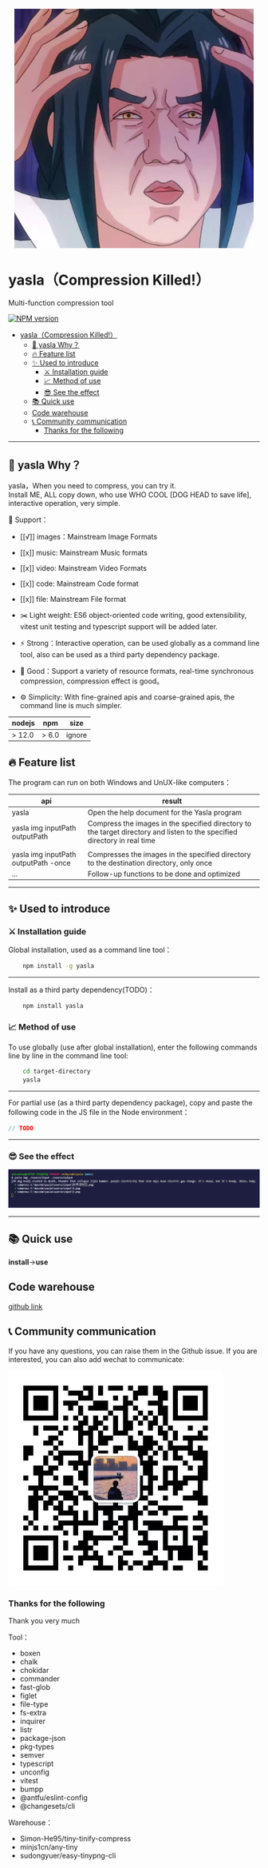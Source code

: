 <p align="center">
    <img src="./source/assets/logo.jpg" alt="Image" width="480" />
</p>

# yasla（Compression Killed!）

Multi-function compression tool

[![NPM version](https://badge.fury.io/js/yasla.png)](https://www.npmjs.com/package/yasla)

- [yasla（Compression Killed!）](#yaslacompression-killed)
  - [🌝 yasla Why？](#-yasla-why)
  - [🔥 Feature list](#-feature-list)
  - [✨ Used to introduce](#-used-to-introduce)
    - [⚔️ Installation guide](#️-installation-guide)
    - [📈 Method of use](#-method-of-use)
    - [😎 See the effect](#-see-the-effect)
  - [📚 Quick use](#-quick-use)
  - [Code warehouse](#code-warehouse)
  - [📞 Community communication](#-community-communication)
    - [Thanks for the following](#thanks-for-the-following)

---

## 🌝 yasla Why？

yasla，When you need to compress, you can try it.  
Install ME, ALL copy down, who use WHO COOL [DOG HEAD to save life], interactive operation, very simple.

🚀 Support：  

- [[√]] images：Mainstream Image Formats  
- [[x]] music: Mainstream Music formats  
- [[x]] video: Mainstream Video Formats
- [[x]] code: Mainstream Code format
- [[x]] file: Mainstream File format

- ✂️ Light weight: ES6 object-oriented code writing, good extensibility, vitest unit testing and typescript support will be added later.
- ⚡ Strong：Interactive operation, can be used globally as a command line tool, also can be used as a third party dependency package.
- 💉 Good：Support a variety of resource formats, real-time synchronous compression, compression effect is good。
- ⚙️️ Simplicity: With fine-grained apis and coarse-grained apis, the command line is much simpler.


| nodejs | npm   | size   |
| ------ | ----- | ------ |
| > 12.0 | > 6.0 | ignore |

## 🔥 Feature list

The program can run on both Windows and UnUX-like computers：

| api                                  | result                                                                                                                    |
| ------------------------------------ | ------------------------------------------------------------------------------------------------------------------------- |
| yasla                                | Open the help document for the Yasla program                                                                              |
| yasla img inputPath outputPath       | Compress the images in the specified directory to the target directory and listen to the specified directory in real time |
|                                      |
| yasla img inputPath outputPath -once | Compresses the images in the specified directory to the destination directory, only once                                  |
| ...                                  | Follow-up functions to be done and optimized                                                                              |

---

## ✨ Used to introduce

### ⚔️ Installation guide

Global installation, used as a command line tool：

```bash
    npm install -g yasla
```

---

Install as a third party dependency(TODO)：

```bash
    npm install yasla
```

### 📈 Method of use

To use globally (use after global installation), enter the following commands line by line in the command line tool:

```bash
    cd target-directory
    yasla
```

---

For partial use (as a third party dependency package), copy and paste the following code in the JS file in the Node environment：

```javascript
// TODO
```

---

### 😎 See the effect

![yasla](./source/assets/simple.jpg)

---

## 📚 Quick use

**install**->**use**

## Code warehouse

[github link](https://github.com/aiyoudiao/yasla)

## 📞 Community communication

If you have any questions, you can raise them in the Github issue. If you are interested, you can also add wechat to communicate:

![Wechat QR code](./source/assets/QR.jpg)

### Thanks for the following

Thank you very much

Tool：

- boxen
- chalk
- chokidar
- commander
- fast-glob
- figlet
- file-type
- fs-extra
- inquirer
- listr
- package-json
- pkg-types
- semver
- typescript
- unconfig
- vitest
- bumpp
- @antfu/eslint-config
- @changesets/cli

Warehouse：

- Simon-He95/tiny-tinify-compress
- minjs1cn/any-tiny  
- sudongyuer/easy-tinypng-cli